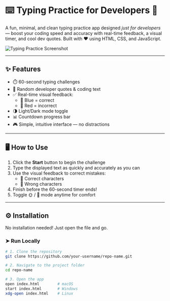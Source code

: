 
# ⌨️ Typing Practice for Developers 🚀

A fun, minimal, and clean typing practice app designed *just for developers* — boost your coding speed and accuracy with real-time feedback, a visual timer, and cool dev quotes. Built with ❤️ using HTML, CSS, and JavaScript.

![Typing Practice Screenshot](https://github.com/user-attachments/assets/7079eb30-e845-4473-a82b-20697910f365)

---

## ✨ Features

- ⏱️ 60-second typing challenges
- 📜 Random developer quotes & coding text
- ✅ Real-time visual feedback:
  - 🔵 Blue = correct
  - 🔴 Red = incorrect
- 🌗 Light/Dark mode toggle
- 📊 Countdown progress bar
- 🎮 Simple, intuitive interface — no distractions

---

## 🖥️ How to Use

1. Click the **Start** button to begin the challenge  
2. Type the displayed text as quickly and accurately as you can  
3. Use the visual feedback to correct mistakes:
   - 🔵 Correct characters
   - 🔴 Wrong characters  
4. Finish before the 60-second timer ends!  
5. Toggle 🌞 / 🌙 mode anytime for comfort

---

## ⚙️ Installation

No installation needed! Just open the file and go.

### ➤ Run Locally

```bash
# 1. Clone the repository
git clone https://github.com/your-username/repo-name.git

# 2. Navigate to the project folder
cd repo-name

# 3. Open the app
open index.html        # macOS  
start index.html       # Windows  
xdg-open index.html    # Linux
